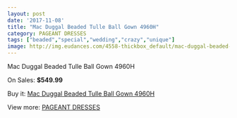 ```yaml
---
layout: post
date: '2017-11-08'
title: "Mac Duggal Beaded Tulle Ball Gown 4960H"
category: PAGEANT DRESSES
tags: ["beaded","special","wedding","crazy","unique"]
image: http://img.eudances.com/4558-thickbox_default/mac-duggal-beaded-tulle-ball-gown-4960h.jpg
---
```

Mac Duggal Beaded Tulle Ball Gown 4960H

On Sales: **$549.99**
<a href="https://www.eudances.com/en/pageant-dresses/1525-mac-duggal-beaded-tulle-ball-gown-4960h.html"><amp-img layout="responsive" width="600" height="600" src="//img.eudances.com/4558-thickbox_default/mac-duggal-beaded-tulle-ball-gown-4960h.jpg" alt="Mac Duggal Beaded Tulle Ball Gown 4960H 0" /></a>
<a href="https://www.eudances.com/en/pageant-dresses/1525-mac-duggal-beaded-tulle-ball-gown-4960h.html"><amp-img layout="responsive" width="600" height="600" src="//img.eudances.com/4559-thickbox_default/mac-duggal-beaded-tulle-ball-gown-4960h.jpg" alt="Mac Duggal Beaded Tulle Ball Gown 4960H 1" /></a>

Buy it: [Mac Duggal Beaded Tulle Ball Gown 4960H](https://www.eudances.com/en/pageant-dresses/1525-mac-duggal-beaded-tulle-ball-gown-4960h.html "Mac Duggal Beaded Tulle Ball Gown 4960H")

View more: [PAGEANT DRESSES](https://www.eudances.com/en/16-pageant-dresses "PAGEANT DRESSES")